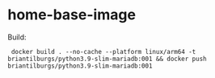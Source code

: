 # home-base-image

Build:
```terminal
 docker build . --no-cache --platform linux/arm64 -t briantilburgs/python3.9-slim-mariadb:001 && docker push briantilburgs/python3.9-slim-mariadb:001
```
